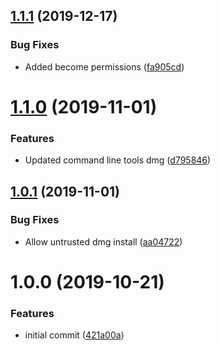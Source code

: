 ## [1.1.1](https://github.com/mongodb-ansible-roles/ansible-role-command-line-tools/compare/v1.1.0...v1.1.1) (2019-12-17)


### Bug Fixes

* Added become permissions ([fa905cd](https://github.com/mongodb-ansible-roles/ansible-role-command-line-tools/commit/fa905cdb42d257f7d4ffef5edd0273bec2e29d03))

# [1.1.0](https://github.com/mongodb-ansible-roles/ansible-role-command-line-tools/compare/v1.0.1...v1.1.0) (2019-11-01)


### Features

* Updated command line tools dmg ([d795846](https://github.com/mongodb-ansible-roles/ansible-role-command-line-tools/commit/d795846bb19f24b10e46c288f33f358b16cf4739))

## [1.0.1](https://github.com/mongodb-ansible-roles/ansible-role-command-line-tools/compare/v1.0.0...v1.0.1) (2019-11-01)


### Bug Fixes

* Allow untrusted dmg install ([aa04722](https://github.com/mongodb-ansible-roles/ansible-role-command-line-tools/commit/aa047223303ae8d0c8df13272a0e46a14bf287da))

# 1.0.0 (2019-10-21)


### Features

* initial commit ([421a00a](https://github.com/mongodb-ansible-roles/ansible-role-command-line-tools/commit/421a00afdba0e8e793286a22fe042f961e4a70ba))
